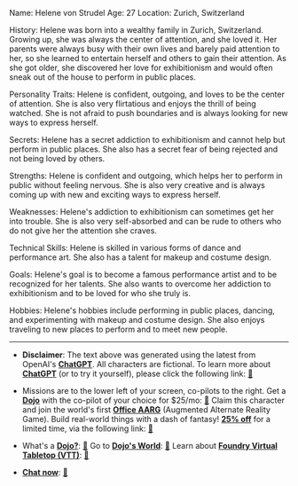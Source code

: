 Name: Helene von Strudel
Age: 27
Location: Zurich, Switzerland

History: Helene was born into a wealthy family in Zurich, Switzerland. Growing up, she was always the center of attention, and she loved it. Her parents were always busy with their own lives and barely paid attention to her, so she learned to entertain herself and others to gain their attention. As she got older, she discovered her love for exhibitionism and would often sneak out of the house to perform in public places.

Personality Traits: Helene is confident, outgoing, and loves to be the center of attention. She is also very flirtatious and enjoys the thrill of being watched. She is not afraid to push boundaries and is always looking for new ways to express herself.

Secrets: Helene has a secret addiction to exhibitionism and cannot help but perform in public places. She also has a secret fear of being rejected and not being loved by others.

Strengths: Helene is confident and outgoing, which helps her to perform in public without feeling nervous. She is also very creative and is always coming up with new and exciting ways to express herself.

Weaknesses: Helene's addiction to exhibitionism can sometimes get her into trouble. She is also very self-absorbed and can be rude to others who do not give her the attention she craves.

Technical Skills: Helene is skilled in various forms of dance and performance art. She also has a talent for makeup and costume design.

Goals: Helene's goal is to become a famous performance artist and to be recognized for her talents. She also wants to overcome her addiction to exhibitionism and to be loved for who she truly is.

Hobbies: Helene's hobbies include performing in public places, dancing, and experimenting with makeup and costume design. She also enjoys traveling to new places to perform and to meet new people.
 

---
* **Disclaimer**: The text above was generated using the latest from OpenAI's [**ChatGPT**](https://openai.com/blog/chatgpt/).  All characters are fictional.  To learn more about [**ChatGPT**](https://openai.com/blog/chatgpt/) (or to try it yourself), please click the following link: [:closed_book:](https://openai.com/blog/chatgpt/)

* Missions are to the lower left of your screen, co-pilots to the right. Get a [**Dojo**](https://workmates.live/marketplace) with the co-pilot of your choice for $25/mo: [:green_book:](https://workmates.live/marketplace) Claim this character and join the world's first [**Office AARG**](https://dojos.world) (Augmented Alternate Reality Game). Build real-world things with a dash of fantasy! [**25% off**](https://blog.workmates.live/deal-on-a-dojo) for a limited time, via the following link: [:green_book:](https://blog.workmates.live/deal-on-a-dojo) 

* What's a [**Dojo?**](https://workdojos.com): [:blue_book:](https://workdojos.com)  Go to [**Dojo's World**](https://dojos.world): [:blue_book:](https://dojos.world)  Learn about [**Foundry Virtual Tabletop (VTT)**](https://foundryvtt.com): [:closed_book:](https://foundryvtt.com/)

* [**Chat now**](https://chat.workmates.live/channel/support): [:ledger:](https://chat.workmates.live/channel/support)